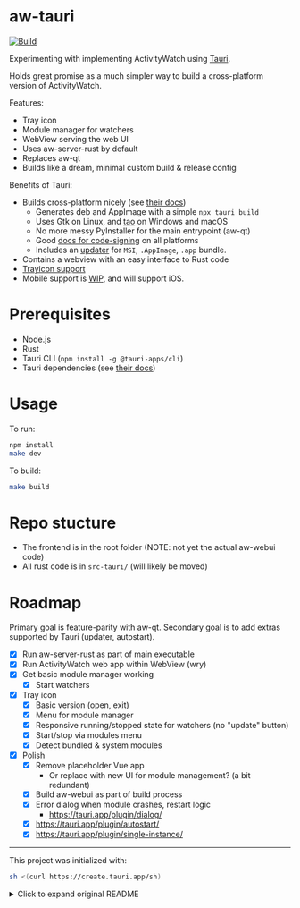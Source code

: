 aw-tauri
========
[![Build](https://github.com/ActivityWatch/aw-tauri/actions/workflows/build.yml/badge.svg)](https://github.com/ActivityWatch/aw-tauri/actions/workflows/build.yml)

Experimenting with implementing ActivityWatch using [Tauri](https://tauri.app/).

Holds great promise as a much simpler way to build a cross-platform version of ActivityWatch.

Features:

 - Tray icon
 - Module manager for watchers
 - WebView serving the web UI
 - Uses aw-server-rust by default
 - Replaces aw-qt
 - Builds like a dream, minimal custom build & release config

Benefits of Tauri:

 - Builds cross-platform nicely (see [their docs](https://tauri.app/v1/guides/building/cross-platform))
   - Generates deb and AppImage with a simple `npx tauri build`
   - Uses Gtk on Linux, and [tao](https://github.com/tauri-apps/tao) on Windows and macOS
   - No more messy PyInstaller for the main entrypoint (aw-qt)
   - Good [docs for code-signing](https://tauri.app/v1/guides/distribution/sign-windows) on all platforms
   - Includes an [updater](https://tauri.app/v1/guides/distribution/updater) for `MSI`, `.AppImage`, `.app` bundle.
 - Contains a webview with an easy interface to Rust code
 - [Trayicon support](https://tauri.app/v1/guides/features/system-tray/)
 - Mobile support is [WIP](https://tauri.app/blog/2022/12/09/tauri-mobile-alpha/), and will support iOS.

# Prerequisites

 - Node.js
 - Rust
 - Tauri CLI (`npm install -g @tauri-apps/cli`)
 - Tauri dependencies (see [their docs](https://v2.tauri.app/start/prerequisites/))

# Usage

To run:

```sh
npm install
make dev
```
To build:

```sh
make build
```

# Repo stucture

 - The frontend is in the root folder (NOTE: not yet the actual aw-webui code)
 - All rust code is in `src-tauri/` (will likely be moved)

# Roadmap

Primary goal is feature-parity with aw-qt.
Secondary goal is to add extras supported by Tauri (updater, autostart).

 - [x] Run aw-server-rust as part of main executable
 - [x] Run ActivityWatch web app within WebView (wry)
 - [x] Get basic module manager working
     - [x] Start watchers
 - [x] Tray icon
     - [x] Basic version (open, exit)
     - [x] Menu for module manager
     - [x] Responsive running/stopped state for watchers (no "update" button)
     - [x] Start/stop via modules menu
     - [x] Detect bundled & system modules
 - [x] Polish
     - [x] Remove placeholder Vue app
         - Or replace with new UI for module management? (a bit redundant)
     - [x] Build aw-webui as part of build process
     - [x] Error dialog when module crashes, restart logic
         - https://tauri.app/plugin/dialog/
     - [x] https://tauri.app/plugin/autostart/
     - [x] https://tauri.app/plugin/single-instance/

---

This project was initialized with:

```sh
sh <(curl https://create.tauri.app/sh)
```

<details>
<summary>Click to expand original README</summary>

# Tauri + Vue 3 + TypeScript

This template should help get you started developing with Vue 3 and TypeScript in Vite. The template uses Vue 3 `<script setup>` SFCs, check out the [script setup docs](https://v3.vuejs.org/api/sfc-script-setup.html#sfc-script-setup) to learn more.

## Recommended IDE Setup

- [VS Code](https://code.visualstudio.com/) + [Volar](https://marketplace.visualstudio.com/items?itemName=Vue.volar) + [Tauri](https://marketplace.visualstudio.com/items?itemName=tauri-apps.tauri-vscode) + [rust-analyzer](https://marketplace.visualstudio.com/items?itemName=rust-lang.rust-analyzer)

## Type Support For `.vue` Imports in TS

Since TypeScript cannot handle type information for `.vue` imports, they are shimmed to be a generic Vue component type by default. In most cases this is fine if you don't really care about component prop types outside of templates. However, if you wish to get actual prop types in `.vue` imports (for example to get props validation when using manual `h(...)` calls), you can enable Volar's Take Over mode by following these steps:

1. Run `Extensions: Show Built-in Extensions` from VS Code's command palette, look for `TypeScript and JavaScript Language Features`, then right click and select `Disable (Workspace)`. By default, Take Over mode will enable itself if the default TypeScript extension is disabled.
2. Reload the VS Code window by running `Developer: Reload Window` from the command palette.

You can learn more about Take Over mode [here](https://github.com/johnsoncodehk/volar/discussions/471).

</details>
